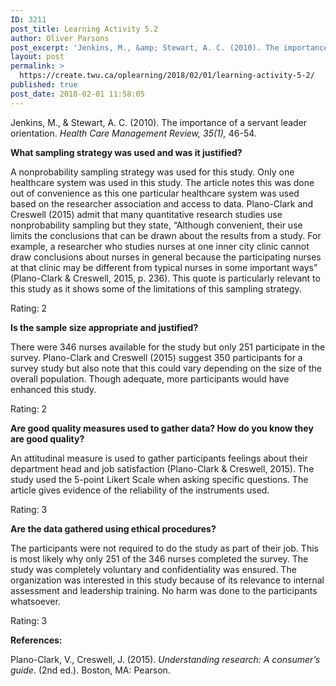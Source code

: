 ```yaml
---
ID: 3211
post_title: Learning Activity 5.2
author: Oliver Parsons
post_excerpt: 'Jenkins, M., &amp; Stewart, A. C. (2010). The importance of a servant leader orientation.&nbsp;Health Care Management Review, 35(1),&nbsp;46-54. What sampling strategy was used and was it justified? A nonprobability sampling strategy was used for this study. Only one healthcare system... <a href="https://create.twu.ca/oplearning/2018/02/01/learning-activity-5-2/"> Continue Reading &rarr;</a>'
layout: post
permalink: >
  https://create.twu.ca/oplearning/2018/02/01/learning-activity-5-2/
published: true
post_date: 2018-02-01 11:58:05
---
```

Jenkins, M., &amp; Stewart, A. C. (2010). The importance of a servant leader orientation. <em>Health Care Management Review, 35(1),</em> 46-54.

<strong>What sampling strategy was used and was it justified?</strong>

A nonprobability sampling strategy was used for this study. Only one healthcare system was used in this study. The article notes this was done out of convenience as this one particular healthcare system was used based on the researcher association and access to data. Plano-Clark and Creswell (2015) admit that many quantitative research studies use nonprobability sampling but they state, &#8220;Although convenient, their use limits the conclusions that can be drawn about the results from a study. For example, a researcher who studies nurses at one inner city clinic cannot draw conclusions about nurses in general because the participating nurses at that clinic may be different from typical nurses in some important ways&#8221; (Plano-Clark &amp; Creswell, 2015, p. 236). This quote is particularly relevant to this study as it shows some of the limitations of this sampling strategy.

Rating: 2

<strong>Is the sample size appropriate and justified?</strong>

There were 346 nurses available for the study but only 251 participate in the survey. Plano-Clark and Creswell (2015) suggest 350 participants for a survey study but also note that this could vary depending on the size of the overall population. Though adequate, more participants would have enhanced this study.

Rating: 2

<strong>Are good quality measures used to gather data? How do you know they are good quality?</strong>

An attitudinal measure is used to gather participants feelings about their department head and job satisfaction (Plano-Clark &amp; Creswell, 2015). The study used the 5-point Likert Scale when asking specific questions. The article gives evidence of the reliability of the instruments used.

Rating: 3

<strong>Are the data gathered using ethical procedures?</strong>

The participants were not required to do the study as part of their job. This is most likely why only 251 of the 346 nurses completed the survey. The study was completely voluntary and confidentiality was ensured. The organization was interested in this study because of its relevance to internal assessment and leadership training. No harm was done to the participants whatsoever.

Rating: 3

<strong>References:</strong>

Plano-Clark, V., Creswell, J. (2015). <em>Understanding research: A consumer’s guide</em>. (2nd ed.). Boston, MA: Pearson.